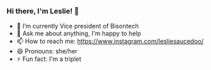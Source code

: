 ### Hi there, I'm Leslie! 👋

- 🔭 I’m currently Vice president of Bisontech 
- 💬 Ask me about anything, I'm happy to help 
- 📫 How to reach me: https://www.instagram.com/lesliesaucedoo/
- 😄 Pronouns: she/her
- ⚡ Fun fact: I'm a triplet
